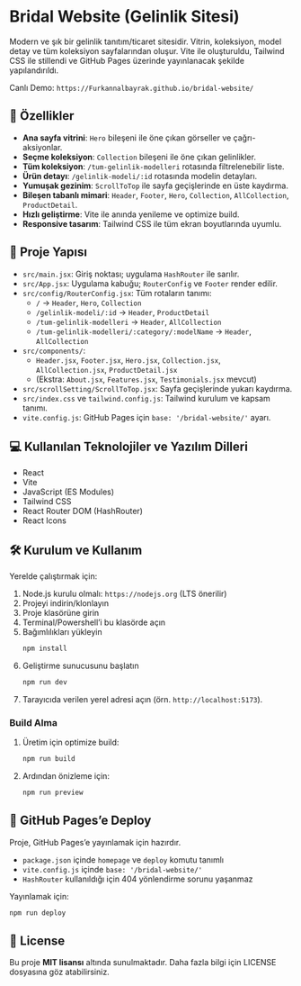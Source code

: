 # Bridal Website (Gelinlik Sitesi)

Modern ve şık bir gelinlik tanıtım/ticaret sitesidir. Vitrin, koleksiyon, model detay ve tüm koleksiyon sayfalarından oluşur. Vite ile oluşturuldu, Tailwind CSS ile stillendi ve GitHub Pages üzerinde yayınlanacak şekilde yapılandırıldı.

Canlı Demo: `https://Furkannalbayrak.github.io/bridal-website/`


## 🚀 Özellikler

- **Ana sayfa vitrini**: `Hero` bileşeni ile öne çıkan görseller ve çağrı-aksiyonlar.
- **Seçme koleksiyon**: `Collection` bileşeni ile öne çıkan gelinlikler.
- **Tüm koleksiyon**: `/tum-gelinlik-modelleri` rotasında filtrelenebilir liste.
- **Ürün detayı**: `/gelinlik-modeli/:id` rotasında modelin detayları.
- **Yumuşak gezinim**: `ScrollToTop` ile sayfa geçişlerinde en üste kaydırma.
- **Bileşen tabanlı mimari**: `Header`, `Footer`, `Hero`, `Collection`, `AllCollection`, `ProductDetail`.
- **Hızlı geliştirme**: Vite ile anında yenileme ve optimize build.
- **Responsive tasarım**: Tailwind CSS ile tüm ekran boyutlarında uyumlu.


## 📂 Proje Yapısı

- `src/main.jsx`: Giriş noktası; uygulama `HashRouter` ile sarılır.
- `src/App.jsx`: Uygulama kabuğu; `RouterConfig` ve `Footer` render edilir.
- `src/config/RouterConfig.jsx`: Tüm rotaların tanımı:
  - `/` → `Header`, `Hero`, `Collection`
  - `/gelinlik-modeli/:id` → `Header`, `ProductDetail`
  - `/tum-gelinlik-modelleri` → `Header`, `AllCollection`
  - `/tum-gelinlik-modelleri/:category/:modelName` → `Header`, `AllCollection`
- `src/components/`:
  - `Header.jsx`, `Footer.jsx`, `Hero.jsx`, `Collection.jsx`, `AllCollection.jsx`, `ProductDetail.jsx`
  - (Ekstra: `About.jsx`, `Features.jsx`, `Testimonials.jsx` mevcut)
- `src/scrollSetting/ScrollToTop.jsx`: Sayfa geçişlerinde yukarı kaydırma.
- `src/index.css` ve `tailwind.config.js`: Tailwind kurulum ve kapsam tanımı.
- `vite.config.js`: GitHub Pages için `base: '/bridal-website/'` ayarı.


## 💻 Kullanılan Teknolojiler ve Yazılım Dilleri
- React
- Vite
- JavaScript (ES Modules)
- Tailwind CSS
- React Router DOM (HashRouter)
- React Icons


## 🛠 Kurulum ve Kullanım

Yerelde çalıştırmak için:

1. Node.js kurulu olmalı: `https://nodejs.org` (LTS önerilir)
2. Projeyi indirin/klonlayın
3. Proje klasörüne girin
4. Terminal/Powershell’i bu klasörde açın
5. Bağımlılıkları yükleyin
    ```bash
    npm install
    ```
6. Geliştirme sunucusunu başlatın
    ```bash
    npm run dev
    ```
7. Tarayıcıda verilen yerel adresi açın (örn. `http://localhost:5173`).


### Build Alma
1. Üretim için optimize build:
    ```bash
    npm run build
    ```
2. Ardından önizleme için:
    ```bash
    npm run preview
    ```


## 🚢 GitHub Pages’e Deploy
Proje, GitHub Pages’e yayınlamak için hazırdır.

- `package.json` içinde `homepage` ve `deploy` komutu tanımlı
- `vite.config.js` içinde `base: '/bridal-website/'`
- `HashRouter` kullanıldığı için 404 yönlendirme sorunu yaşanmaz

Yayınlamak için:
```bash
npm run deploy
```


## 📜 License
Bu proje **MIT lisansı** altında sunulmaktadır. Daha fazla bilgi için LICENSE dosyasına göz atabilirsiniz.
